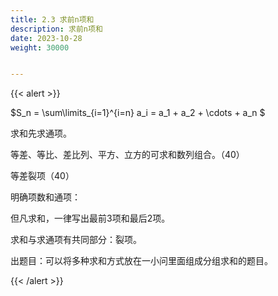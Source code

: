 ```yaml
---
title: 2.3 求前n项和
description: 求前n项和
date: 2023-10-28
weight: 30000


---
```


{{< alert >}}

$S_n = \sum\limits_{i=1}^{i=n} a_i = a_1 + a_2 + \cdots + a_n $



求和先求通项。

等差、等比、差比列、平方、立方的可求和数列组合。（40）

等差裂项（40）

明确项数和通项：

但凡求和，一律写出最前3项和最后2项。

求和与求通项有共同部分：裂项。

出题目：可以将多种求和方式放在一小问里面组成分组求和的题目。

{{< /alert >}}


